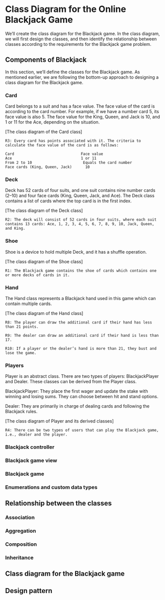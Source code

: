 # Class Diagram for the Online Blackjack Game
We’ll create the class diagram for the Blackjack game. In the class diagram, we will first design the classes, and then identify the relationship between classes according to the requirements for the Blackjack game problem.

## Components of Blackjack
In this section, we’ll define the classes for the Blackjack game. As mentioned earlier, we are following the bottom-up approach to designing a class diagram for the Blackjack game.

### Card
Card belongs to a suit and has a face value. The face value of the card is according to the card number. For example, if we have a number card 5, its face value is also 5. The face value for the King, Queen, and Jack is 10, and 1 or 11 for the Ace, depending on the situation.

[The class diagram of the Card class]

```
R3: Every card has points associated with it. The criteria to calculate the face value of the card is as follows:

Card	                          Face value
Ace	                              1 or 11
From 2 to 10	                   Equals the card number
Face cards (King, Queen, Jack)     	10
```
### Deck
Deck has 52 cards of four suits, and one suit contains nine number cards (2–10) and four face cards (King, Queen, Jack, and Ace). The Deck class contains a list of cards where the top card is in the first index.

[The class diagram of the Deck class]

```
R2: The deck will consist of 52 cards in four suits, where each suit contains 13 cards: Ace, 1, 2, 3, 4, 5, 6, 7, 8, 9, 10, Jack, Queen, and King.
```

### Shoe
Shoe is a device to hold multiple Deck, and it has a shuffle operation.

[The class diagram of the Shoe class]

```
R1: The Blackjack game contains the shoe of cards which contains one or more decks of cards in it.
```

### Hand
The Hand class represents a Blackjack hand used in this game which can contain multiple cards.

[The class diagram of the Hand class]

```
R8: The player can draw the additional card if their hand has less than 21 points.

R9: The dealer can draw an additional card if their hand is less than 17.

R10: If a player or the dealer’s hand is more than 21, they bust and lose the game.
```

### Players
Player is an abstract class. There are two types of players: BlackjackPlayer and Dealer. These classes can be derived from the Player class.

BlackjackPlayer: They place the first wager and update the stake with winning and losing sums. They can choose between hit and stand options.

Dealer: They are primarily in charge of dealing cards and following the Blackjack rules.

[The class diagram of Player and its derived classes]
```
R4: There can be two types of users that can play the Blackjack game, i.e., dealer and the player.
```

### Blackjack controller
### Blackjack game view
### Blackjack game
### Enumerations and custom data types
## Relationship between the classes
### Association
### Aggregation
### Composition
### Inheritance
## Class diagram for the Blackjack game
## Design pattern
